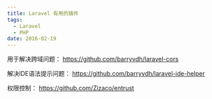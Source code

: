 ```yaml
---
title: Laravel 有用的插件
tags:
  - Laravel
  - PHP
date: 2016-02-19
---
```


用于解决跨域问题：
https://github.com/barryvdh/laravel-cors

解决IDE语法提示问题：
https://github.com/barryvdh/laravel-ide-helper

权限控制：
https://github.com/Zizaco/entrust